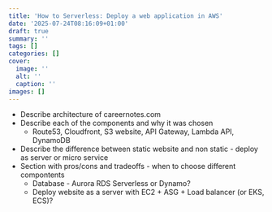 ```yaml
---
title: 'How to Serverless: Deploy a web application in AWS'
date: '2025-07-24T08:16:09+01:00'
draft: true 
summary: ''
tags: []
categories: []
cover:
  image: ''
  alt: ''
  caption: ''
images: []
---
```


- Describe architecture of careernotes.com
- Describe each of the components and why it was chosen
    - Route53, Cloudfront, S3 website, API Gateway, Lambda API, DynamoDB
- Describe the difference between static website and non static - deploy as server or micro service
- Section with pros/cons and tradeoffs - when to choose different compontents
    - Database - Aurora RDS Serverless or Dynamo?
    - Deploy website as a server with EC2 + ASG + Load balancer (or EKS, ECS)?
